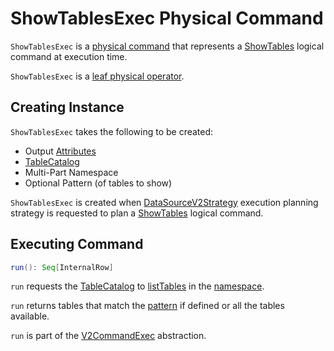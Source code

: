 # ShowTablesExec Physical Command

`ShowTablesExec` is a [physical command](V2CommandExec.md) that represents a [ShowTables](../logical-operators/ShowTables.md) logical command at execution time.

`ShowTablesExec` is a [leaf physical operator](SparkPlan.md#LeafExecNode).

## Creating Instance

`ShowTablesExec` takes the following to be created:

* <span id="output"> Output [Attributes](../expressions/Attribute.md)
* <span id="catalog"> [TableCatalog](../connector/catalog/TableCatalog.md)
* <span id="namespace"> Multi-Part Namespace
* <span id="pattern"> Optional Pattern (of tables to show)

`ShowTablesExec` is created when [DataSourceV2Strategy](../execution-planning-strategies/DataSourceV2Strategy.md) execution planning strategy is requested to plan a [ShowTables](../logical-operators/ShowTables.md) logical command.

## <span id="run"> Executing Command

```scala
run(): Seq[InternalRow]
```

`run` requests the [TableCatalog](#catalog) to [listTables](../connector/catalog/TableCatalog.md#listTables) in the [namespace](#namespace).

`run` returns tables that match the [pattern](#pattern) if defined or all the tables available.

`run` is part of the [V2CommandExec](V2CommandExec.md#run) abstraction.
